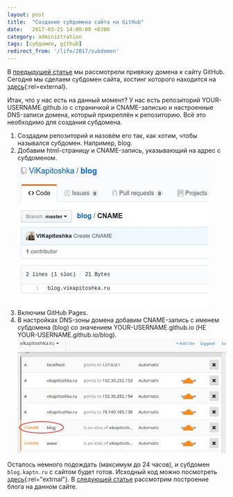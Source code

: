 ```yaml
---
layout: post
title:  "Создание субдомена сайта на GitHub"
date:   2017-03-21 14:00:00 +0300
category: administration
tags: [субдомен, github]
redirect_from: '/life/2017/subdomen'
---
```


В [предыдущей статье](life/site-on-github.html) мы рассмотрели привязку домена к сайту GitHub. Сегодня мы сделаем субдомен сайта, хостинг которого находится на [здесь](https://github.com/kaptn3/blog){:rel=external}.

Итак, что у нас есть на данный момент? У нас есть репозиторий YOUR-USERNAME.github.io с страничкой и CNAME-записью и настроенные DNS-записи домена, который прикреплён к репозиторию. Всё это необходимо для создания субдомена.
<!--more-->

1. Создадим репозиторий и назовём его так, как хотим, чтобы назывался субдомен. Например, blog.
2. Добавим html-страницу и CNAME-запись, указывающий на адрес с субдоменом.![Добавление html-страницы](/img/7.jpg)
3. Включим GitHub Pages.
4. В настройках DNS-зоны домена добавим CNAME-запись с именем субдомена (blog) со значением YOUR-USERNAME.github.io (НЕ YOUR-USERNAME.github.io/blog).![Добавление CNAME-записи](/img/8.jpg)

Осталось немного подождать (максимум до 24 часов), и субдомен `blog.kaptn.ru` с сайтом будет готов. Исходный код можно посмотреть [здесь](https://github.com/kaptn3/blog){:rel="extrnal"}. В [следующей статье](/life/2017/blog-1.html) рассмотрим построение блога на данном сайте.
